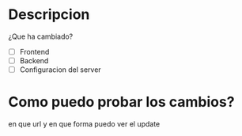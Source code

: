 # Descripcion
¿Que ha cambiado?

- [ ] Frontend
- [ ] Backend
- [ ] Configuracion del server

# Como puedo probar los cambios?

en que url y en que forma puedo ver el update
